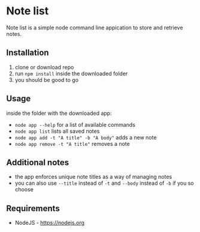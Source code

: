 # Note list
Note list is a simple node command line appication to store and retrieve notes.

## Installation
1. clone or download repo
1. run `npm install` inside the downloaded folder
1. you should be good to go

## Usage
inside the folder with the downloaded app:
- `node app --help` for a list of available commands
- `node app list` lists all saved notes
- `node app add -t "A title" -b "A body"` adds a new note
- `node app remove -t "A title"` removes a note

## Additional notes
- the app enforces unique note titles as a way of managing notes
- you can also use `--title` instead of `-t` and `--body` instead of `-b` if you so choose


## Requirements
- NodeJS - https://nodejs.org

